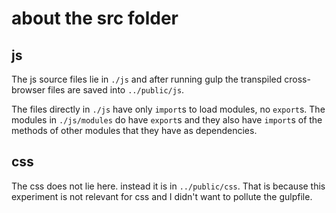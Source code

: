 # about the src folder

## js
The js source files lie in `./js` and after running gulp the transpiled cross-browser files are saved into `../public/js`.

The files directly in `./js` have only `import`s to load modules, no `export`s. The modules in `./js/modules` do have `export`s and they also have `import`s of the methods of other modules that they have as dependencies.

## css
The css does not lie here. instead it is in `../public/css`.
That is because this experiment is not relevant for css and I didn't want to pollute the gulpfile.
